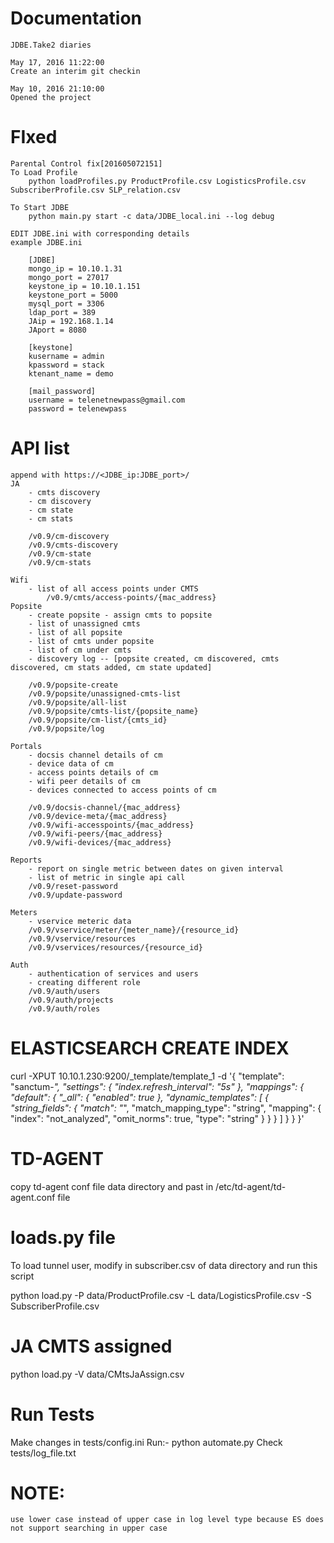 Documentation
===
    JDBE.Take2 diaries

    May 17, 2016 11:22:00
    Create an interim git checkin

    May 10, 2016 21:10:00
    Opened the project


FIxed
===
    Parental Control fix[201605072151]
    To Load Profile
        python loadProfiles.py ProductProfile.csv LogisticsProfile.csv SubscriberProfile.csv SLP_relation.csv

    To Start JDBE
        python main.py start -c data/JDBE_local.ini --log debug

    EDIT JDBE.ini with corresponding details
    example JDBE.ini

    	[JDBE]
    	mongo_ip = 10.10.1.31
    	mongo_port = 27017
    	keystone_ip = 10.10.1.151
    	keystone_port = 5000
    	mysql_port = 3306
    	ldap_port = 389
    	JAip = 192.168.1.14
    	JAport = 8080

    	[keystone]
    	kusername = admin
    	kpassword = stack
    	ktenant_name = demo

    	[mail_password]
    	username = telenetnewpass@gmail.com
    	password = telenewpass


API list
===
    append with https://<JDBE_ip:JDBE_port>/
    JA
        - cmts discovery
        - cm discovery
        - cm state
        - cm stats

        /v0.9/cm-discovery
        /v0.9/cmts-discovery
        /v0.9/cm-state
        /v0.9/cm-stats

    Wifi
        - list of all access points under CMTS
            /v0.9/cmts/access-points/{mac_address}
    Popsite
        - create popsite - assign cmts to popsite
        - list of unassigned cmts
        - list of all popsite
        - list of cmts under popsite
        - list of cm under cmts
        - discovery log -- [popsite created, cm discovered, cmts discovered, cm stats added, cm state updated]

        /v0.9/popsite-create
        /v0.9/popsite/unassigned-cmts-list
        /v0.9/popsite/all-list
        /v0.9/popsite/cmts-list/{popsite_name}
        /v0.9/popsite/cm-list/{cmts_id}
        /v0.9/popsite/log

    Portals
        - docsis channel details of cm
        - device data of cm
        - access points details of cm
        - wifi peer details of cm
        - devices connected to access points of cm

        /v0.9/docsis-channel/{mac_address}
        /v0.9/device-meta/{mac_address}
        /v0.9/wifi-accesspoints/{mac_address}
        /v0.9/wifi-peers/{mac_address}
        /v0.9/wifi-devices/{mac_address}

    Reports
        - report on single metric between dates on given interval
        - list of metric in single api call
        /v0.9/reset-password
        /v0.9/update-password

    Meters
        - vservice meteric data
        /v0.9/vservice/meter/{meter_name}/{resource_id}  
        /v0.9/vservice/resources
        /v0.9/vservices/resources/{resource_id}

    Auth
        - authentication of services and users
        - creating different role
        /v0.9/auth/users
        /v0.9/auth/projects
        /v0.9/auth/roles     

ELASTICSEARCH CREATE INDEX
==========
curl -XPUT 10.10.1.230:9200/_template/template_1 -d '{
    "template": "sanctum-*",
    "settings": {
        "index.refresh_interval": "5s"
    },
    "mappings": {
        "_default_": {
            "_all": {
                "enabled": true
            },
            "dynamic_templates": [
                {
                    "string_fields": {
                        "match": "*",
                        "match_mapping_type": "string",
                        "mapping": {
                            "index": "not_analyzed",
                            "omit_norms": true,
                            "type": "string"
                        }
                    }
                }
            ]
            }
        }
}'



TD-AGENT
====
copy td-agent conf file data directory and past in /etc/td-agent/td-agent.conf file

loads.py file
=======
To load tunnel user, modify in subscriber.csv of data directory and run this script

python load.py -P data/ProductProfile.csv -L data/LogisticsProfile.csv -S SubscriberProfile.csv

JA CMTS assigned
======
python load.py -V data/CMtsJaAssign.csv  

Run Tests 
======
Make changes in tests/config.ini
Run:- python automate.py
Check tests/log_file.txt

NOTE:
===
	use lower case instead of upper case in log level type because ES does not support searching in upper case
